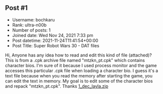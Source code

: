 ## Post #1
- Username: bochkaru
- Rank: ultra-n00b
- Number of posts: 1
- Joined date: Wed Nov 24, 2021 7:33 pm
- Post datetime: 2021-11-24T11:41:54+00:00
- Post Title: Super Robot Wars 30 - DAT files

Hi,
Anyone has any idea how to read and edit this kind of file (attached)? This is from a .cpk archive file named "mtzkn_pt.cpk" which contains character bios. I'm sure of it because I used process monitor and the game accesses this particular .cpk file when loading a character bio. 
I guess it's a text file because when you read the memory after starting the game, you can edit the text in memory.
My goal is to edit some of the character bios and repack "mtzkn_pt.cpk".
Thanks
[1_dec_layla.zip](https://xentaxbackup.github.io/file/21270_1_dec_layla.zip)
